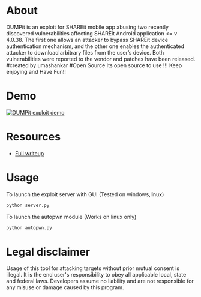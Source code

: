 # About
DUMPit is an exploit for SHAREit mobile app abusing two recently discovered vulnerabilities affecting SHAREit Android application <= v 4.0.38. The first one allows an attacker to bypass SHAREit device authentication mechanism, and the other one enables the authenticated attacker to download arbitrary files from the user’s device. Both vulnerabilities were reported to the vendor and patches have been released.
#created by umashankar
#Open Source
Its open source to use !!! Keep enjoying and Have Fun!!

# Demo
[![DUMPit exploit demo](https://i.imgur.com/XlAzcoA.png)](https://www.youtube.com/watch?v=Q4kk4FvrH6g&feature=youtu.be "DUMPit exploit demo - Click to Watch!")

# Resources
- [Full writeup](https://blog.redforce.io/shareit-vulnerabilities-enable-unrestricted-access-to-adjacent-devices-files)

# Usage
To launch the exploit server with GUI (Tested on windows,linux)
```bash
python server.py
```

To launch the autopwn module (Works on linux only)
```bash
python autopwn.py
```

# Legal disclaimer
Usage of this tool for attacking targets without prior mutual consent is illegal. It is the end user's responsibility to obey all applicable local, state and federal laws. Developers assume no liability and are not responsible for any misuse or damage caused by this program.
